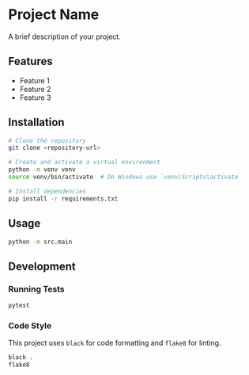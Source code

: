 # Project Name

A brief description of your project.

## Features

- Feature 1
- Feature 2
- Feature 3

## Installation

```bash
# Clone the repository
git clone <repository-url>

# Create and activate a virtual environment
python -m venv venv
source venv/bin/activate  # On Windows use `venv\Scripts\activate`

# Install dependencies
pip install -r requirements.txt
```

## Usage

```bash
python -m src.main
```

## Development

### Running Tests

```bash
pytest
```

### Code Style

This project uses `black` for code formatting and `flake8` for linting.

```bash
black .
flake8
```
